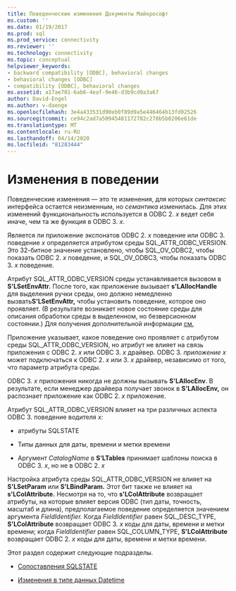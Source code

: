 ```yaml
---
title: Поведенческие изменения Документы Майкрософт
ms.custom: ''
ms.date: 01/19/2017
ms.prod: sql
ms.prod_service: connectivity
ms.reviewer: ''
ms.technology: connectivity
ms.topic: conceptual
helpviewer_keywords:
- backward compatibility [ODBC], behavioral changes
- behavioral changes [ODBC]
- compatibility [ODBC], behavioral changes
ms.assetid: a17ae701-6ab6-4eaf-9e46-d3b9cd0a3a67
author: David-Engel
ms.author: v-daenge
ms.openlocfilehash: 3e4a433531d90eb0f89d9a5e446464b13fd02526
ms.sourcegitcommit: ce94c2ad7a50945481172782c270b5b0206e61de
ms.translationtype: MT
ms.contentlocale: ru-RU
ms.lasthandoff: 04/14/2020
ms.locfileid: "81283444"
---
```

# <a name="behavioral-changes"></a>Изменения в поведении
Поведенческие изменения — это те изменения, для которых *синтаксис* интерфейса остается неизменным, но *семантика* изменилась. Для этих изменений функциональность используется в ODBC 2. *x* ведет себя иначе, чем та же функция в ODBC 3. *x*.  
  
 Является ли приложение экспонатов ODBC 2. *x* поведение или ODBC 3. поведение *x* определяется атрибутом среды SQL_ATTR_ODBC_VERSION. Это 32-битное значение установлено, чтобы SQL_OV_ODBC2, чтобы показать ODBC 2. *x* поведение, и SQL_OV_ODBC3, чтобы показать ODBC 3. *x* поведение.  
  
 Атрибут SQL_ATTR_ODBC_VERSION среды устанавливается вызовом в **S'LSetEnvAttr.** После того, как приложение вызывает **s'LAllocHandle** для выделения ручки среды, оно должно немедленно вызвать**S'LSetEnvAttr,** чтобы установить поведение, которое оно проявляет. (В результате возникает новое состояние среды для описания обработки среды в выделенном, но безверсионном состоянии.) Для получения дополнительной информации [см.](../../../odbc/reference/appendixes/appendix-b-odbc-state-transition-tables.md)  
  
 Приложение указывает, какое поведение оно проявляет с атрибутом среды SQL_ATTR_ODBC_VERSION, но атрибут не влияет на связь приложения с ODBC 2. *x* или ODBC 3. *x* драйвер. ODBC 3. *приложение x* может подключаться к ODBC 2. *x* или 3. *x* драйвер, независимо от того, что параметр атрибута среды.  
  
 ODBC 3. *x* приложения никогда не должны вызывать **S'LAllocEnv**. В результате, если менеджер драйвера получает звонок в **S'LAllocEnv,** он распознает приложение как ODBC 2. *x* приложение.  
  
 Атрибут SQL_ATTR_ODBC_VERSION влияет на три различных аспекта ODBC 3. поведение водителя *x:*  
  
-   атрибуты SQLSTATE  
  
-   Типы данных для даты, времени и метки времени  
  
-   Аргумент *CatalogName* в **S'LTables** принимает шаблоны поиска в ODBC 3. *x*, но не в ODBC 2. *x*  
  
 Настройка атрибута среды SQL_ATTR_ODBC_VERSION не влияет на **S'LSetParam** или **S'LBindParam.** Этот бит также не влияет на **s'LColAttribute.** Несмотря на то, что **s'LColAttribute** возвращает атрибуты, на которые влияет версия ODBC (тип даты, точность, масштаб и длина), предполагаемое поведение определяется значением аргумента *FieldIdentifier.* Когда *FieldIdentifier* равен SQL_DESC_TYPE, **S'LColAttribute** возвращает ODBC 3. *x* коды для даты, времени и метки времени; когда *FieldIdentifier* равен SQL_COLUMN_TYPE, **S'LColAttribute** возвращает ODBC 2. *x* коды для даты, времени и метки времени.  
  
 Этот раздел содержит следующие подразделы.  
  
-   [Сопоставления SQLSTATE](../../../odbc/reference/develop-app/sqlstate-mappings.md)  
  
-   [Изменения в типе данных Datetime](../../../odbc/reference/develop-app/datetime-data-type-changes.md)

